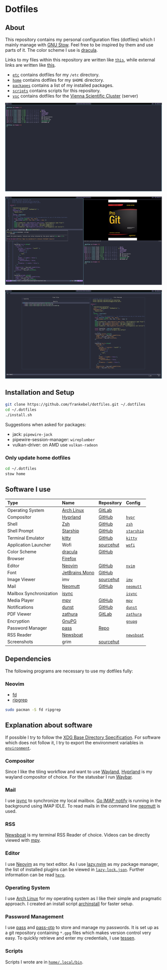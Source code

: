 # Dotfiles

## About

This repository contains my personal configuration files (dotfiles) which I
mainly manage with [GNU Stow](https://www.gnu.org/software/stow/). Feel free to
be inspired by them and use parts of it. The color scheme I use is
[dracula](https://draculatheme.com).

Links to my files within this repository are written like [`this`](), while
external links are written like [this]().

- [`etc`](./etc/) contains dotfiles for my `/etc` directory.
- [`home`](./home/) contains dotfiles for my `$HOME` directory.
- [`packages`](./packages/) contains a list of my installed packages.
- [`scripts`](./scripts/) contains scripts for this repository.
- [`vsc`](./vsc/) contains dotfiles for the
  [Vienna Scientific Cluster](https://www.vsc.ac.at) (server)

![](./images/window_single.png)

![](./images/window_multi.png)

![](./images/neovim.png)

## Installation and Setup

```sh
git clone https://github.com/frankebel/dotfiles.git ~/.dotfiles
cd ~/.dotfiles
./install.sh
```

Suggestions when asked for packages:

- jack: `pipewire-jack`
- pipewire-session-manager: `wireplumber`
- vulkan-driver: on AMD use `vulkan-radeon`

### Only update home dotfiles

```sh
cd ~/.dotfiles
stow home
```

## Software I use

| Type                    | Name                                                  | Repository                                           | Config                              |
| :---------------------- | :---------------------------------------------------- | :--------------------------------------------------- | :---------------------------------- |
| Operating System        | [Arch Linux](https://archlinux.org/)                  | [GitLab](https://gitlab.archlinux.org/archlinux)     |                                     |
| Compositor              | [Hyprland](https://hyprland.org)                      | [GitHub](https://github.com/hyprwm/Hyprland)         | [`hypr`](home/.config/hypr)         |
| Shell                   | [Zsh](https://www.zsh.org/)                           | [GitHub](https://github.com/zsh-users/zsh)           | [`zsh`](home/.config/zsh)           |
| Shell Prompt            | [Starship](https://starship.rs/)                      | [GitHub](https://github.com/starship/starship)       | [`starship`](home/.config/starship) |
| Terminal Emulator       | [kitty](https://sw.kovidgoyal.net/kitty/)             | [GitHub](https://github.com/kovidgoyal/kitty)        | [`kitty`](home/.config/kitty)       |
| Application Launcher    | Wofi                                                  | [sourcehut](https://hg.sr.ht/~scoopta/wofi)          | [`wofi`](home/.config/wofi)         |
| Color Scheme            | [dracula](https://draculatheme.com/)                  | [GitHub](https://github.com/dracula/dracula-theme)   |                                     |
| Browser                 | [Firefox](https://www.mozilla.org/en-US/firefox/new/) |                                                      |                                     |
| Editor                  | [Neovim](https://neovim.io/)                          | [GitHub](https://github.com/neovim/neovim)           | [`nvim`](home/.config/nvim)         |
| Font                    | [JetBrains Mono](https://www.jetbrains.com/lp/mono/)  | [GitHub](https://github.com/JetBrains/JetBrainsMono) |                                     |
| Image Viewer            | imv                                                   | [sourcehut](https://sr.ht/~exec64/imv/)              | [`imv`](home/.config/imv)           |
| Mail                    | [Neomutt](https://neomutt.org/)                       | [GitHub](https://github.com/neomutt/neomutt)         | [`neomutt`](home/.config/neomutt)   |
| Mailbox Synchronization | [isync](https://isync.sourceforge.io/)                |                                                      | [`isync`](home/.config/isync)       |
| Media Player            | [mpv](https://mpv.io/)                                | [GitHub](https://github.com/mpv-player/mpv)          | [`mpv`](home/.config/mpv)           |
| Notifications           | [dunst](https://dunst-project.org/)                   | [GitHub](https://github.com/dunst-project/dunst)     | [`dunst`](home/.config/dunst)       |
| PDF Viewer              | [zathura](https://pwmt.org/projects/zathura/)         | [GitLab](https://git.pwmt.org/pwmt/zathura)          | [`zathura`](home/.config/zathura)   |
| Encryption              | [GnuPG](https://gnupg.org/)                           |                                                      | [`gnupg`](home/.local/share/gnupg)  |
| Password Manager        | [pass](https://www.passwordstore.org/)                | [Repo](https://git.zx2c4.com/password-store/)        |                                     |
| RSS Reader              | [Newsboat](https://newsboat.org/)                     |                                                      | [`newsboat`](home/.config/newsboat) |
| Screenshots             | grim                                                  | [sourcehut](https://git.sr.ht/~emersion/grim)        |                                     |

## Dependencies

The following programs are necessary to use my dotfiles fully:

### Neovim

- [fd](https://github.com/sharkdp/fd)
- [ripgrep](https://github.com/BurntSushi/ripgrep)

```sh
sudo pacman -S fd ripgrep
```

## Explanation about software

If possible I try to follow the
[XDG Base Directory Specification](https://specifications.freedesktop.org/basedir-spec/basedir-spec-latest.html).
For software which does not follow it, I try to export the environment variables
in [`environment`](./home/.config/shell/environment).

### Compositor

Since I like the tiling workflow and want to use
[Wayland](https://wayland.freedesktop.org/), [Hyprland](https://hyprland.org) is
my wayland compositor of choice. For the statusbar I run
[Waybar](https://github.com/Alexays/Waybar).

### Mail

I use [isync](https://isync.sourceforge.io/) to synchronize my local mailbox.
[Go IMAP notify](https://gitlab.com/shackra/goimapnotify) is running in the
background using IMAP IDLE. To read mails in the command line
[neomutt](https://neomutt.org/) is used.

### RSS

[Newsboat](https://newsboat.org/) is my terminal RSS Reader of choice. Videos
can be directly viewed with [mpv](https://mpv.io).

### Editor

I use [Neovim](https://neovim.io/) as my text editor. As I use
[lazy.nvim](https://github.com/folke/lazy.nvim) as my package manager, the list
of installed plugins can be viewed in
[`lazy-lock.json`](home/.config/nvim/lazy-lock.json). Further information can be
read [`here`](./home/.config/nvim/README.md).

### Operating System

I use [Arch Linux](https://archlinux.org/) for my operating system as I like
their simple and pragmatic approach. I created an install script
[archinstall](https://github.com/frankebel/archinstall) for faster setup.

### Password Management

I use [pass](https://www.passwordstore.org/) and
[pass-otp](https://github.com/tadfisher/pass-otp) to store and manage my
passwords. It is set up as a git repository containing `*.gpg` files which makes
version control very easy. To quickly retrieve and enter my credentials, I use
[tessen](https://github.com/ayushnix/tessen).

### Scripts

Scripts I wrote are in [`home/.local/bin`](home/.local/bin).
